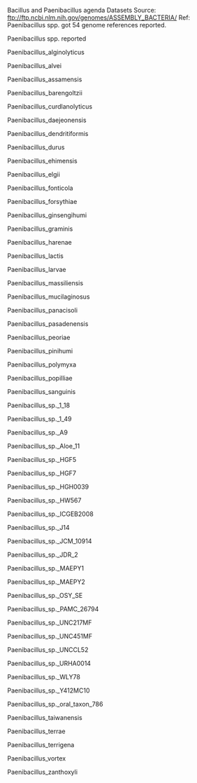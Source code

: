 Bacillus and Paenibacillus agenda
Datasets
Source: ftp://ftp.ncbi.nlm.nih.gov/genomes/ASSEMBLY_BACTERIA/
Ref: Paenibacillus spp. got 54 genome references reported.

Paenibacillus spp. reported

Paenibacillus_alginolyticus

Paenibacillus_alvei

Paenibacillus_assamensis

Paenibacillus_barengoltzii

Paenibacillus_curdlanolyticus

Paenibacillus_daejeonensis

Paenibacillus_dendritiformis

Paenibacillus_durus

Paenibacillus_ehimensis

Paenibacillus_elgii

Paenibacillus_fonticola

Paenibacillus_forsythiae

Paenibacillus_ginsengihumi

Paenibacillus_graminis

Paenibacillus_harenae

Paenibacillus_lactis

Paenibacillus_larvae

Paenibacillus_massiliensis

Paenibacillus_mucilaginosus

Paenibacillus_panacisoli

Paenibacillus_pasadenensis

Paenibacillus_peoriae

Paenibacillus_pinihumi

Paenibacillus_polymyxa

Paenibacillus_popilliae

Paenibacillus_sanguinis

Paenibacillus_sp._1_18

Paenibacillus_sp._1_49

Paenibacillus_sp._A9

Paenibacillus_sp._Aloe_11

Paenibacillus_sp._HGF5

Paenibacillus_sp._HGF7

Paenibacillus_sp._HGH0039

Paenibacillus_sp._HW567

Paenibacillus_sp._ICGEB2008

Paenibacillus_sp._J14

Paenibacillus_sp._JCM_10914

Paenibacillus_sp._JDR_2

Paenibacillus_sp._MAEPY1

Paenibacillus_sp._MAEPY2

Paenibacillus_sp._OSY_SE

Paenibacillus_sp._PAMC_26794

Paenibacillus_sp._UNC217MF

Paenibacillus_sp._UNC451MF

Paenibacillus_sp._UNCCL52

Paenibacillus_sp._URHA0014

Paenibacillus_sp._WLY78

Paenibacillus_sp._Y412MC10

Paenibacillus_sp._oral_taxon_786

Paenibacillus_taiwanensis

Paenibacillus_terrae

Paenibacillus_terrigena

Paenibacillus_vortex

Paenibacillus_zanthoxyli


